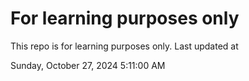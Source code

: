 # For learning purposes only
This repo is for learning purposes only.
Last updated at

Sunday, October 27, 2024 5:11:00 AM


